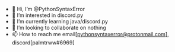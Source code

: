 - 👋 Hi, I’m @PythonSyntaxError
- 👀 I’m interested in discord.py
- 🌱 I’m currently learning java/discord.py
- 💞️ I’m looking to collaborate on nothing
- 📫 How to reach me email[pythonsyntaxerror@protonmail.com], discord[palmtrww#6969]

<!---
PythonSyntaxError/PythonSyntaxError is a ✨ special ✨ repository because its `README.md` (this file) appears on your GitHub profile.
You can click the Preview link to take a look at your changes.
--->

